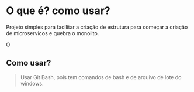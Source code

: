 # O que é? como usar?

Projeto simples para facilitar a criação de estrutura para começar a criação de microservicos e quebra o monolito.

O 

## Como usar?

> Usar Git Bash, pois tem comandos de bash e de arquivo de lote do windows.
